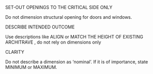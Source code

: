 SET-OUT OPENINGS TO THE CRITICAL SIDE ONLY

Do not dimension structural opening for doors and windows.

DESCRIBE INTENDED OUTCOME

Use descriptions like ALIGN or MATCH THE HEIGHT OF EXISTING ARCHITRAVE , do not rely on dimensions only

CLARITY

Do not describe a dimension as ‘nominal’. If it is of importance, state MINIMUM or MAXIMUM.